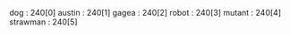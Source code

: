 dog		 :  240[0]
austin		 :  240[1]
gagea		 :  240[2]
robot		 :  240[3]
mutant		 :  240[4]
strawman		 :  240[5]
